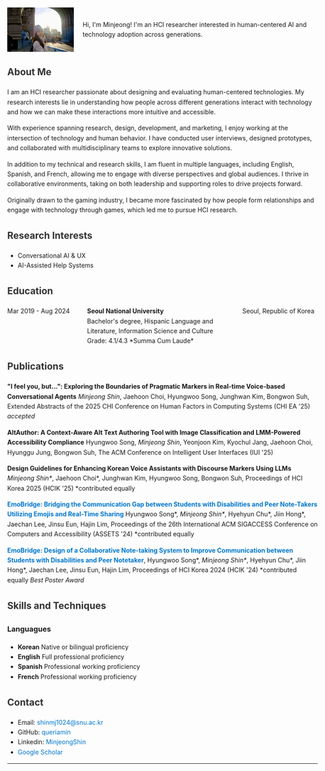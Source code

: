 <div style="display: flex; align-items: center;">
  <img src="1669286590372.jpg" alt="Profile Image" style="width: 150px; margin-right: 20px;">
  <p>Hi, I'm Minjeong! I'm an HCI researcher interested in human-centered AI and technology adoption across generations.</p>
</div>

## About Me
I am an HCI researcher passionate about designing and evaluating human-centered technologies. My research interests lie in understanding how people across different generations interact with technology and how we can make these interactions more intuitive and accessible.

With experience spanning research, design, development, and marketing, I enjoy working at the intersection of technology and human behavior. I have conducted user interviews, designed prototypes, and collaborated with multidisciplinary teams to explore innovative solutions.

In addition to my technical and research skills, I am fluent in multiple languages, including English, Spanish, and French, allowing me to engage with diverse perspectives and global audiences. I thrive in collaborative environments, taking on both leadership and supporting roles to drive projects forward.

Originally drawn to the gaming industry, I became more fascinated by how people form relationships and engage with technology through games, which led me to pursue HCI research.

## Research Interests
- Conversational AI & UX
- AI-Assisted Help Systems

## Education
<div style="display: grid; grid-template-columns: 1fr 2fr 1fr; gap: 10px;">
  <div>Mar 2019 - Aug 2024</div>
  <div><b>Seoul National University</b><br>Bachelor's degree, Hispanic Language and Literature, Information Science and Culture<br>Grade: 4.1/4.3 *Summa Cum Laude*</div>
  <div>Seoul, Republic of Korea</div>
</div>

## Publications

**"I feel you, but...": Exploring the Boundaries of Pragmatic Markers in Real-time Voice-based Conversational Agents** _Minjeong Shin_, Jaehoon Choi, Hyungwoo Song, Junghwan Kim, Bongwon Suh, Extended Abstracts of the 2025 CHI Conference on Human Factors in Computing Systems (CHI EA '25) *accepted*

**AltAuthor: A Context-Aware Alt Text Authoring Tool with Image Classification and LMM-Powered Accessibility Compliance** Hyungwoo Song, _Minjeong Shin_, Yeonjoon Kim, Kyochul Jang, Jaehoon Choi, Hyunggu Jung, Bongwon Suh, The ACM Conference on Intelligent User Interfaces (IUI '25)

**Design Guidelines for Enhancing Korean Voice Assistants with Discourse Markers Using LLMs** _Minjeong Shin*_, Jaehoon Choi*, Junghwan Kim, Hyungwoo Song, Bongwon Suh, Proceedings of HCI Korea 2025 (HCIK '25)  *contributed equally

[**EmoBridge: Bridging the Communication Gap between Students with Disabilities and Peer Note-Takers Utilizing Emojis and Real-Time Sharing**](https://dl.acm.org/doi/10.1145/3663548.3675629) Hyungwoo Song*, _Minjeong Shin*_, Hyehyun Chu*, Jiin Hong*, Jaechan Lee, Jinsu Eun, Hajin Lim, Proceedings of the 26th International ACM SIGACCESS Conference on Computers and Accessibility (ASSETS '24)  *contributed equally

[**EmoBridge: Design of a Collaborative Note-taking System to Improve Communication between Students with Disabilities and Peer Notetaker**](https://www.dbpia.co.kr/Journal/articleDetail?nodeId=NODE11714774),  Hyungwoo Song*, _Minjeong Shin*_, Hyehyun Chu*, Jiin Hong*, Jaechan Lee, Jinsu Eun, Hajin Lim, Proceedings of HCI Korea 2024 (HCIK '24)  *contributed equally *Best Poster Award*


## Skills and Techniques
### Languagues
- **Korean** Native or bilingual proficiency
- **English** Full professional proficiency
- **Spanish** Professional working proficiency
- **French** Professional working proficiency




## Contact
- Email: shinmj1024@snu.ac.kr
- GitHub: [queriamin](https://github.com/queriamin)
- Linkedin: [MinjeongShin](https://www.linkedin.com/in/minjeong-shin-533366278/)
- [Google Scholar](https://scholar.google.co.kr/citations?hl=ko&user=JxtEcNMAAAAJ)


---

<style>
body {
  font-family: 'Inter', sans-serif;
  max-width: 700px;
  margin: auto;
  padding: 20px;
  line-height: 1.6;
}
h1, h2 { color: #333; }
a { color: #0077cc; text-decoration: none; }
a:hover { text-decoration: underline; }
</style>

<link href="https://fonts.googleapis.com/css2?family=Inter:wght@300;400;600&display=swap" rel="stylesheet">
